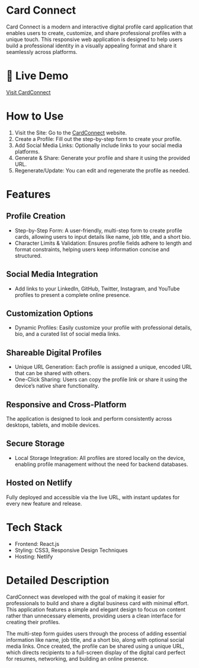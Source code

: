 # Card Connect

Card Connect is a modern and interactive digital profile card application that enables users to create, customize, and share professional profiles with a unique touch. This responsive web application is designed to help users build a professional identity in a visually appealing format and share it seamlessly across platforms.

# 🔗 Live Demo

[Visit CardConnect](https://cardconnect.netlify.app)

# How to Use

1. Visit the Site: Go to the [CardConnect](https://cardconnect.netlify.app) website.
2. Create a Profile: Fill out the step-by-step form to create your profile.
3. Add Social Media Links: Optionally include links to your social media platforms.
4. Generate & Share: Generate your profile and share it using the provided URL.
5. Regenerate/Update: You can edit and regenerate the profile as needed.

# Features

## Profile Creation
- Step-by-Step Form: A user-friendly, multi-step form to create profile cards, allowing users to input details like name, job title, and a short bio.
- Character Limits & Validation: Ensures profile fields adhere to length and format constraints, helping users keep information concise and structured.

## Social Media Integration
- Add links to your LinkedIn, GitHub, Twitter, Instagram, and YouTube profiles to present a complete online presence.

## Customization Options
- Dynamic Profiles: Easily customize your profile with professional details, bio, and a curated list of social media links.

## Shareable Digital Profiles
- Unique URL Generation: Each profile is assigned a unique, encoded URL that can be shared with others.
- One-Click Sharing: Users can copy the profile link or share it using the device’s native share functionality.

## Responsive and Cross-Platform
The application is designed to look and perform consistently across desktops, tablets, and mobile devices.

## Secure Storage
- Local Storage Integration: All profiles are stored locally on the device, enabling profile management without the need for backend databases.

## Hosted on Netlify
Fully deployed and accessible via the live URL, with instant updates for every new feature and release.

# Tech Stack
- Frontend: React.js
- Styling: CSS3, Responsive Design Techniques
- Hosting: Netlify

# Detailed Description

CardConnect was developed with the goal of making it easier for professionals to build and share a digital business card with minimal effort. This application features a simple and elegant design to focus on content rather than unnecessary elements, providing users a clean interface for creating their profiles.

The multi-step form guides users through the process of adding essential information like name, job title, and a short bio, along with optional social media links. Once created, the profile can be shared using a unique URL, which directs recipients to a full-screen display of the digital card perfect for resumes, networking, and building an online presence.

